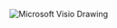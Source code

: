 ![Microsoft Visio Drawing](https://github.com/DDobrovolskiy/project_cloud_k8s/assets/65667662/5dd06876-5c86-4125-aaf9-c8b656c39a51)
